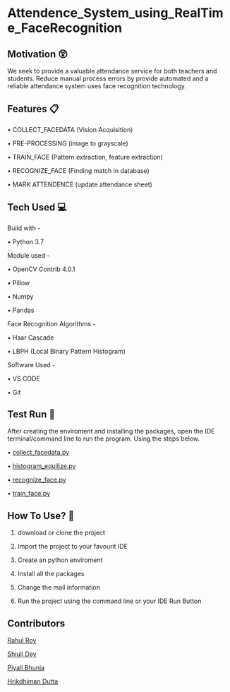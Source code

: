 # Attendence_System_using_RealTime_FaceRecognition


## Motivation 😲

We seek to provide a valuable attendance service for both teachers and students. Reduce manual process errors by provide automated and a reliable attendance system uses face recognition technology.

## Features 📋

• COLLECT_FACEDATA (Vision Acquisition)

• PRE-PROCESSING (image to grayscale)

• TRAIN_FACE   (Pattern extraction, feature extraction)

• RECOGNIZE_FACE (Finding match in database)

• MARK ATTENDENCE  (update attendance sheet)

## Tech Used 💻

Build with -

  • Python 3.7
  
Module used -

 • OpenCV Contrib 4.0.1
 
 • Pillow
 
 • Numpy
 
 • Pandas

Face Recognition Algorithms -

 • Haar Cascade
 
 • LBPH (Local Binary Pattern Histogram)
 
Software Used -

 • VS CODE
 
 • Git
 
## Test Run 🚴

After creating the enviroment and installing the packages, open the IDE terminal/command line to run the program. Using the steps below.

 • [collect_facedata.py](/Users/hrikdhimandutta/Desktop/project/Attendence_System_using_RealTime_FaceRecognition/collect_facedata.py)
 
 • [histogram_equilize.py](/Users/hrikdhimandutta/Desktop/project/Attendence_System_using_RealTime_FaceRecognition/histogram_equalize.py)

 • [recognize_face.py](/Users/hrikdhimandutta/Desktop/project/Attendence_System_using_RealTime_FaceRecognition/recognize_face.py)
 
 • [train_face.py](/Users/hrikdhimandutta/Desktop/project/Attendence_System_using_RealTime_FaceRecognition/train_face.py)
 
 ##  How To Use? 📝
 
  1. download or clone the project

  2. Import the project to your favourit IDE

  3. Create an python enviroment

  4. Install all the packages
 
  5. Change the mail information

  6. Run the project using the command line or your IDE Run Button
  
## Contributors

 [Rahul Roy](https://github.com/R4HUL-ROY)
 
 [Shiuli Dey](https://github.com/ShiuliDey)
 
 [Piyali Bhunia](https://github.com/PIYALI-bhunia)
 
 [Hrikdhiman Dutta](https://github.com/Hrik1997)
